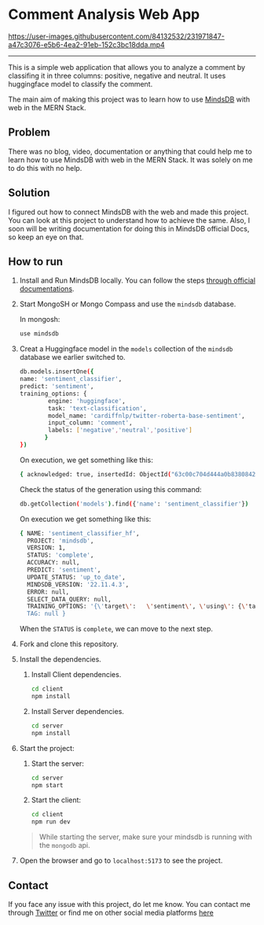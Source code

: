 # Comment Analysis Web App

https://user-images.githubusercontent.com/84132532/231971847-a47c3076-e5b6-4ea2-91eb-152c3bc18dda.mp4

---

This is a simple web application that allows you to analyze a comment by classifing it in three columns: positive, negative and neutral. It uses huggingface model to classify the comment.

The main aim of making this project was to learn how to use [MindsDB](https://mindsdb.com) with web in the MERN Stack.

## Problem

There was no blog, video, documentation or anything that could help me to learn how to use MindsDB with web in the MERN Stack. It was solely on me to do this with no help.

## Solution

I figured out how to connect MindsDB with the web and made this project. You can look at this project to understand how to achieve the same. Also, I soon will be writing documentation for doing this in MindsDB official Docs, so keep an eye on that.

## How to run

1. Install and Run MindsDB locally. You can follow the steps [through official documentations](https://docs.mindsdb.com/setup/self-hosted/pip/windows/).

2. Start MongoSH or Mongo Compass and use the `mindsdb` database.

    In mongosh:

    ```sh
    use mindsdb
    ```

3. Creat a Huggingface model in the `models` collection of the `mindsdb` database we earlier switched to.

    ```sh
    db.models.insertOne({
    name: 'sentiment_classifier',
    predict: 'sentiment',
    training_options: {
            engine: 'huggingface',
            task: 'text-classification',
            model_name: 'cardiffnlp/twitter-roberta-base-sentiment',
            input_column: 'comment',
            labels: ['negative','neutral','positive']
           }
    })
    ```

    On execution, we get something like this:

    ```sh
    { acknowledged: true, insertedId: ObjectId("63c00c704d444a0b83808420") }
    ```

    Check the status of the generation using this command:

    ```sh
    db.getCollection('models').find({'name': 'sentiment_classifier'})
    ```

    On execution we get something like this:

    ```sh
    { NAME: 'sentiment_classifier_hf',
      PROJECT: 'mindsdb',
      VERSION: 1,
      STATUS: 'complete',
      ACCURACY: null,
      PREDICT: 'sentiment',
      UPDATE_STATUS: 'up_to_date',
      MINDSDB_VERSION: '22.11.4.3',
      ERROR: null,
      SELECT_DATA_QUERY: null,
      TRAINING_OPTIONS: '{\'target\':   \'sentiment\', \'using\': {\'task\':   \'text-classification\', \'model_name\':   \'cardiffnlp/  twitter-roberta-base-sentiment\',   \'input_column\': \'comment\', \'labels\':   [\'negative\', \'neutral\', \'positive\']}}  ',
      TAG: null }
    ```

    When the `STATUS` is `complete`, we can move to the next step.

4. Fork and clone this repository.

5. Install the dependencies.

    1. Install Client dependencies.

        ```sh
        cd client
        npm install
        ```

    2. Install Server dependencies.

        ```sh
        cd server
        npm install
        ```

6. Start the project:

    1. Start the server:

        ```sh
        cd server
        npm start
        ```

    2. Start the client:

        ```sh
        cd client
        npm run dev
        ```

    > While starting the server, make sure your mindsdb is running with the `mongodb` api.

7. Open the browser and go to `localhost:5173` to see the project.

## Contact

If you face any issue with this project, do let me know. You can contact me through [Twitter](https://twitter.com/inclinedadarsh) or find me on other social media platforms [here](https://bento.me/adarsh)
